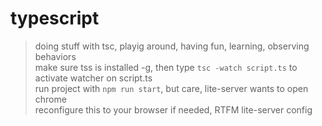 # typescript
> doing stuff with tsc, playig around, having fun, learning, observing behaviors  
> make sure tss is installed -g, then type `tsc -watch script.ts` to activate watcher on script.ts  
> run project with `npm run start`, but care, lite-server wants to open chrome  
> reconfigure this to your browser if needed, RTFM lite-server config  
 